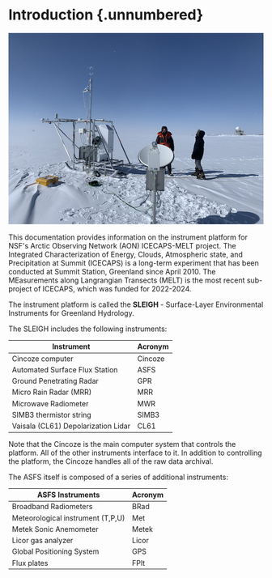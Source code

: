 # Introduction {.unnumbered}

![The SLEIGH's first deployment at Summit Station in May 2023.](images/cover.png)

This documentation provides information on the instrument platform for NSF's Arctic Observing Network (AON) ICECAPS-MELT project. The Integrated Characterization of Energy, Clouds, Atmospheric state, and Precipitation at Summit (ICECAPS) is a long-term experiment that has been conducted at Summit Station, Greenland since April 2010. The MEasurements along Langrangian Transects (MELT) is the most recent sub-project of ICECAPS, which was funded for 2022-2024.

The instrument platform is called the **SLEIGH** - Surface-Layer Environmental Instruments for Greenland Hydrology.

The SLEIGH includes the following instruments:

| Instrument                          | Acronym |
|-------------------------------------|---------|
| Cincoze computer                    | Cincoze |
| Automated Surface Flux Station      | ASFS    |
| Ground Penetrating Radar            | GPR     |
| Micro Rain Radar (MRR)              | MRR     |
| Microwave Radiometer                | MWR     |
| SIMB3 thermistor string             | SIMB3   |
| Vaisala (CL61) Depolarization Lidar | CL61    |

Note that the Cincoze is the main computer system that controls the platform. All of the other instruments interface to it. In addition to controlling the platform, the Cincoze handles all of the raw data archival.

The ASFS itself is composed of a series of additional instruments:

| ASFS Instruments                    | Acronym |
|-------------------------------------|---------|
| Broadband Radiometers               | BRad    |
| Meteorological instrument (T,P,U)   | Met     |
| Metek Sonic Anemometer              | Metek   |
| Licor gas analyzer                  | Licor   |
| Global Positioning System           | GPS     |
| Flux plates                         | FPlt    |